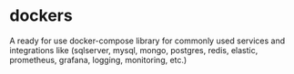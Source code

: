 # dockers
A ready for use docker-compose library for commonly used services and integrations like (sqlserver, mysql, mongo, postgres, redis, elastic, prometheus, grafana, logging, monitoring, etc.)
